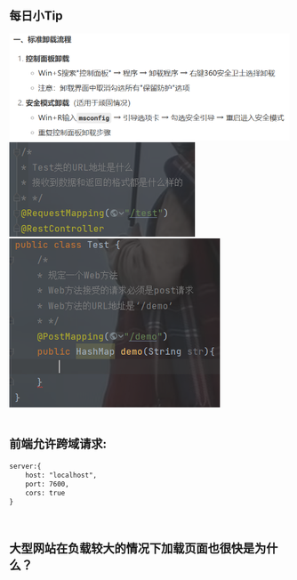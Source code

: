 ## 每日小Tip
![](../assets/images/image37.png)
![](../assets/images/image38.png)
![](../assets/images/image39.png)
<br>
<br>
## 前端允许跨域请求:
```Vue
server:{
    host: "localhost",
    port: 7600,
    cors: true
}
```

<br>

## 大型网站在负载较大的情况下加载页面也很快是为什么？